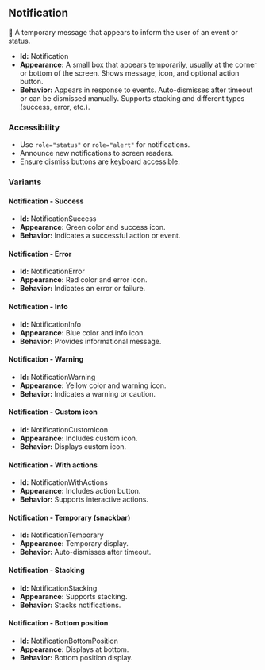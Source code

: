 ## Notification
🔔 A temporary message that appears to inform the user of an event or status.
- **Id:** Notification
- **Appearance:** A small box that appears temporarily, usually at the corner or bottom of the screen. Shows message, icon, and optional action button.
- **Behavior:** Appears in response to events. Auto-dismisses after timeout or can be dismissed manually. Supports stacking and different types (success, error, etc.).
### Accessibility
- Use `role="status"` or `role="alert"` for notifications.
- Announce new notifications to screen readers.
- Ensure dismiss buttons are keyboard accessible.

### Variants
#### Notification - **Success**
- **Id:** NotificationSuccess
- **Appearance:** Green color and success icon.
- **Behavior:** Indicates a successful action or event.
#### Notification - **Error**
- **Id:** NotificationError
- **Appearance:** Red color and error icon.
- **Behavior:** Indicates an error or failure.
#### Notification - **Info**
- **Id:** NotificationInfo
- **Appearance:** Blue color and info icon.
- **Behavior:** Provides informational message.
#### Notification - **Warning**
- **Id:** NotificationWarning
- **Appearance:** Yellow color and warning icon.
- **Behavior:** Indicates a warning or caution.
#### Notification - **Custom icon**
- **Id:** NotificationCustomIcon
- **Appearance:** Includes custom icon.
- **Behavior:** Displays custom icon.
#### Notification - **With actions**
- **Id:** NotificationWithActions
- **Appearance:** Includes action button.
- **Behavior:** Supports interactive actions.
#### Notification - **Temporary (snackbar)**
- **Id:** NotificationTemporary
- **Appearance:** Temporary display.
- **Behavior:** Auto-dismisses after timeout.
#### Notification - **Stacking**
- **Id:** NotificationStacking
- **Appearance:** Supports stacking.
- **Behavior:** Stacks notifications.
#### Notification - **Bottom position**
- **Id:** NotificationBottomPosition
- **Appearance:** Displays at bottom.
- **Behavior:** Bottom position display.
